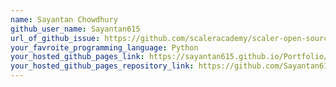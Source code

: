 ```yaml
---
name: Sayantan Chowdhury
github_user_name: Sayantan615
url_of_github_issue: https://github.com/scaleracademy/scaler-open-source-september-challenge/issues/120#issue-1877068170
your_favroite_programming_language: Python
your_hosted_github_pages_link: https://sayantan615.github.io/Portfolio/
your_hosted_github_pages_repository_link: https://github.com/Sayantan615/Portfolio
---
```

